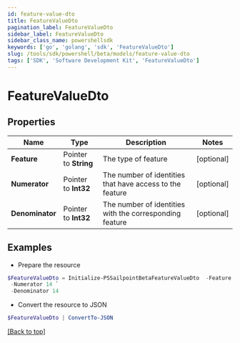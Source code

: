 ```yaml
---
id: feature-value-dto
title: FeatureValueDto
pagination_label: FeatureValueDto
sidebar_label: FeatureValueDto
sidebar_class_name: powershellsdk
keywords: ['go', 'golang', 'sdk', 'FeatureValueDto'] 
slug: /tools/sdk/powershell/beta/models/feature-value-dto
tags: ['SDK', 'Software Development Kit', 'FeatureValueDto']
---
```



# FeatureValueDto

## Properties

Name | Type | Description | Notes
------------ | ------------- | ------------- | -------------
**Feature** |  Pointer to **String** | The type of feature | [optional] 
**Numerator** |  Pointer to **Int32** | The number of identities that have access to the feature | [optional] 
**Denominator** |  Pointer to **Int32** | The number of identities with the corresponding feature | [optional] 

## Examples

- Prepare the resource
```powershell
$FeatureValueDto = Initialize-PSSailpointBetaFeatureValueDto  -Feature department `
 -Numerator 14 `
 -Denominator 14
```

- Convert the resource to JSON
```powershell
$FeatureValueDto | ConvertTo-JSON
```


[[Back to top]](#) 

